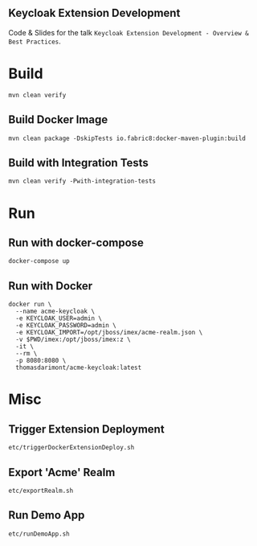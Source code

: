 Keycloak Extension Development
---

Code & Slides for the talk `Keycloak Extension Development - Overview & Best Practices`. 

# Build

```
mvn clean verify
```

## Build Docker Image
```
mvn clean package -DskipTests io.fabric8:docker-maven-plugin:build
```

## Build with Integration Tests
```
mvn clean verify -Pwith-integration-tests
```

# Run

## Run with docker-compose

```
docker-compose up
```

## Run with Docker

```
docker run \
  --name acme-keycloak \
  -e KEYCLOAK_USER=admin \
  -e KEYCLOAK_PASSWORD=admin \
  -e KEYCLOAK_IMPORT=/opt/jboss/imex/acme-realm.json \
  -v $PWD/imex:/opt/jboss/imex:z \
  -it \
  --rm \
  -p 8080:8080 \
  thomasdarimont/acme-keycloak:latest
```

# Misc

## Trigger Extension Deployment
```
etc/triggerDockerExtensionDeploy.sh
```

## Export 'Acme' Realm
```
etc/exportRealm.sh
```

## Run Demo App
```
etc/runDemoApp.sh
```